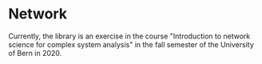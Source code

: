 # Network

Currently, the library is an exercise in the course "Introduction to network science for complex system analysis" in the fall semester of the University of Bern in 2020.

